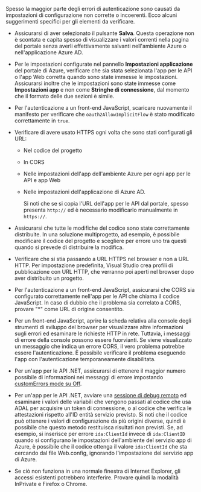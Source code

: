Spesso la maggior parte degli errori di autenticazione sono causati da impostazioni di configurazione non corrette o incoerenti. Ecco alcuni suggerimenti specifici per gli elementi da verificare.

* Assicurarsi di aver selezionato il pulsante **Salva**. Questa operazione non è scontata e capita spesso di visualizzare i valori correnti nella pagina del portale senza averli effettivamente salvanti nell'ambiente Azure o nell'applicazione Azure AD.
* Per le impostazioni configurate nel pannello **Impostazioni applicazione** del portale di Azure, verificare che sia stata selezionata l'app per le API o l'app Web corretta quando sono state immesse le impostazioni. Assicurarsi inoltre che le impostazioni sono state immesse come **Impostazioni app** e non come **Stringhe di connessione**, dal momento che il formato delle due sezioni è simile.
* Per l'autenticazione a un front-end JavaScript, scaricare nuovamente il manifesto per verificare che `oauth2AllowImplicitFlow` è stato modificato correttamente in `true`.
* Verificare di avere usato HTTPS ogni volta che sono stati configurati gli URL:
  
  * Nel codice del progetto
  * In CORS
  * Nelle impostazioni dell'app dell'ambiente Azure per ogni app per le API e app Web
  * Nelle impostazioni dell'applicazione di Azure AD.
    
    Si noti che se si copia l'URL dell'app per le API dal portale, spesso presenta `http://` ed è necessario modificarlo manualmente in `https://`.
* Assicurarsi che tutte le modifiche del codice sono state correttamente distribuite. In una soluzione multiprogetto, ad esempio, è possibile modificare il codice del progetto e scegliere per errore uno tra questi quando si prevede di distribuire la modifica.
* Verificare che si stia passando a URL HTTPS nel browser e non a URL HTTP. Per impostazione predefinita, Visual Studio crea profili di pubblicazione con URL HTTP, che verranno poi aperti nel browser dopo aver distribuito un progetto.
* Per l'autenticazione a un front-end JavaScript, assicurarsi che CORS sia configurato correttamente nell'app per le API che chiama il codice JavaScript. In caso di dubbio che il problema sia correlato a CORS, provare "*" come URL di origine consentito.
* Per un front-end JavaScript, aprire la scheda relativa alla console degli strumenti di sviluppo del browser per visualizzare altre informazioni sugli errori ed esaminare le richieste HTTP in rete. Tuttavia, i messaggi di errore della console possono essere fuorvianti. Se viene visualizzato un messaggio che indica un errore CORS, il vero problema potrebbe essere l'autenticazione. È possibile verificare il problema eseguendo l'app con l'autenticazione temporaneamente disabilitata.
* Per un'app per le API .NET, assicurarsi di ottenere il maggior numero possibile di informazioni nei messaggi di errore impostando [customErrors mode su Off](../articles/app-service-web/web-sites-dotnet-troubleshoot-visual-studio.md#remoteview).
* Per un'app per le API .NET, avviare una [sessione di debug remoto](../articles/app-service-web/web-sites-dotnet-troubleshoot-visual-studio.md#remotedebug) ed esaminare i valori delle variabili che vengono passati al codice che usa ADAL per acquisire un token di connessione, o al codice che verifica le attestazioni rispetto all'ID entità servizio previsto. Si noti che il codice può ottenere i valori di configurazione da più origini diverse, quindi è possibile che questo metodo restituisca risultati non previsti. Se, ad esempio, si inserisce per errore `ida:ClientId` invece di `ida:ClientID` quando si configurano le impostazioni dell'ambiente del servizio app di Azure, è possibile che il codice ottenga il valore `ida:ClientId` che sta cercando dal file Web.config, ignorando l'impostazione del servizio app di Azure. 
* Se ciò non funziona in una normale finestra di Internet Explorer, gli accessi esistenti potrebbero interferire. Provare quindi la modalità InPrivate e Firefox o Chrome.

<!---HONumber=AcomDC_0309_2016-->